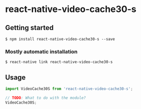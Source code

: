 # react-native-video-cache30-s

## Getting started

`$ npm install react-native-video-cache30-s --save`

### Mostly automatic installation

`$ react-native link react-native-video-cache30-s`

## Usage
```javascript
import VideoCache30S from 'react-native-video-cache30-s';

// TODO: What to do with the module?
VideoCache30S;
```
